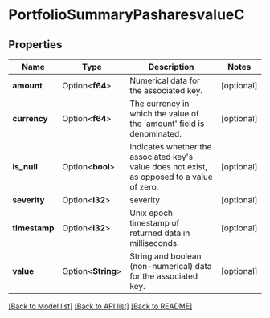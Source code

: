 # PortfolioSummaryPasharesvalueC

## Properties

Name | Type | Description | Notes
------------ | ------------- | ------------- | -------------
**amount** | Option<**f64**> | Numerical data for the associated key. | [optional]
**currency** | Option<**f64**> | The currency in which the value of the 'amount' field is denominated. | [optional]
**is_null** | Option<**bool**> | Indicates whether the associated key's value does not exist, as opposed to a value of zero. | [optional]
**severity** | Option<**i32**> | severity | [optional]
**timestamp** | Option<**i32**> | Unix epoch timestamp of returned data in milliseconds. | [optional]
**value** | Option<**String**> | String and boolean (non-numerical) data for the associated key. | [optional]

[[Back to Model list]](../README.md#documentation-for-models) [[Back to API list]](../README.md#documentation-for-api-endpoints) [[Back to README]](../README.md)


